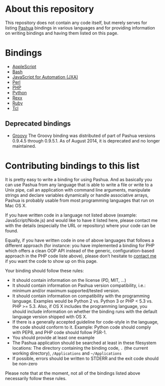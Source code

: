 About this repository
======================

This repository does not contain any code itself, but merely serves for listing [Pashua](https://www.bluem.net/jump/pashua) bindings in various languages and for providing information on writing bindings and having them listed on this page.


Bindings
============

* [AppleScript](https://github.com/BlueM/Pashua-Binding-AppleScript)
* [Bash](https://github.com/BlueM/Pashua-Binding-Bash)
* [JavaScript for Automation (JXA)](https://github.com/RobTrew/Pashua-Binding-JXA)
* [Perl](https://github.com/BlueM/Pashua-Binding-Perl)
* [PHP](https://github.com/BlueM/Pashua-Binding-PHP)
* [Python](https://github.com/BlueM/Pashua-Binding-Python)
* [Rexx](https://github.com/BlueM/Pashua-Binding-Rexx)
* [Ruby](https://github.com/BlueM/Pashua-Binding-Ruby)
* [Tcl](https://github.com/BlueM/Pashua-Binding-Tcl)

Deprecated bindings
---------
* [Groovy](https://github.com/BlueM/Pashua-Binding-Groovy) The Groovy binding was distributed of part of Pashua versions 0.9.4.5 through 0.9.5.1. As of August 2014, it is deprecated and no longer maintained.


Contributing bindings to this list
===================================
It is pretty easy to write a binding for using Pashua. And as basically you can use Pashua from any language that is able to write a file or write to a Unix pipe, call an application with command line arguments, manipulate strings and declare variables dynamically or handle associative arrays, Pashua is probably usable from most programming languages that run on Mac OS X.

If you have written code in a language not listed above (example: JavaScript/Node.js) and would like to have it listed here, please contact me with the details (especially the URL or repository) where your code can be found.

Equally, if you have written code in one of above languages that follows a different approach (for instance: you have implemented a binding for PHP which offers a clean OOP API instead of the generic, configuration-based approach in the PHP code liste above), please don’t hesitate to [contact me](http://www.bluem.net/en/contact/) if you want the code to show up on this page.

Your binding should follow these rules:
* It should contain information on the license (PD, MIT, …)
* It should contain information on Pashua version compatibility, i.e.: minimum and/or maximum supported/tested version.
* It should contain information on compatibility with the programming language. Examples would be Python 2 vs. Python 3 or PHP < 5.3 vs. PHP >= 5.3. Also, if OS X includes the programming language, you should include information on whether the binding runs with the default language version shipped with OS X.
* If there is a generally accepted guideline for code-style in the language, the code should conform to it. Example: Python code should comply with PEP8, and PHP code should follow PSR-1.
* You should provide at least one example
* The Pashua application should be searched at least in these filesystem locations: The directory containing the binding code, `.` (the current working directory), `/Applications` and `~/Applications`
* If possible, errors should be written to STDERR and the exit code should be non-zero

Please note that at the moment, not all of the bindings listed above necessarily follow these rules.
